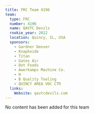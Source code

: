 ```yaml
---
title: FRC Team 4196
team:
  type: FRC
  number: 4196
  name: QAVTC Devils
  rookie_year: 2012
  location: Quincy, IL, USA
  sponsors:
    - Gardner Denver
    - Knapheide
    - Titan
    - Gates Air
    - Dot Foods
    - Awerkamps Machine Co.
    - H
    - B Quality Tooling
    - QUINCY AREA VOC CTR
  links:
    Website: qavtcdevils.com
---
```

No content has been added for this team